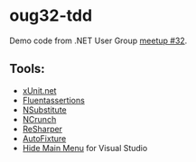 # oug32-tdd
Demo code from .NET User Group [meetup #32](http://www.usergroup.od.ua/2015/07/microsoft-net-user-group.html).

## Tools:
- [xUnit.net](http://xunit.github.io)
- [Fluentassertions](http://www.fluentassertions.com)
- [NSubstitute](http://nsubstitute.github.io)
- [NCrunch](http://www.ncrunch.net/)
- [ReSharper](https://www.jetbrains.com/resharper/)
- [AutoFixture](https://github.com/AutoFixture/AutoFixture)
- [Hide Main Menu](https://visualstudiogallery.msdn.microsoft.com/bdbcffca-32a6-4034-8e89-c31b86ad4813) for Visual Studio
